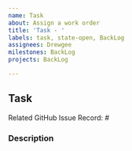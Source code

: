 ```yaml
---
name: Task
about: Assign a work order
title: 'Task - '
labels: task, state-open, BackLog
assignees: Drewgee
milestones: BackLog
projects: BackLog

---
```


## Task

Related GitHub Issue Record: #



### Description
